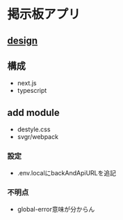 # 掲示板アプリ

## [design](https://www.figma.com/file/qBb7jjS8Lb4cjDOzUXw8dF/%E3%80%90UI%E3%83%87%E3%82%B6%E3%82%A4%E3%83%B3_Web%E3%82%A2%E3%83%97%E3%83%AA%E3%80%91%E6%8E%B2%E7%A4%BA%E6%9D%BFapp?type=design&node-id=9%3A4&t=U6tvdedJfSe6hXli-1)

## 構成

- next.js
- typescript

## add module

- destyle.css
- svgr/webpack

### 設定

- .env.localにbackAndApiURLを追記

### 不明点

- global-error意味が分からん